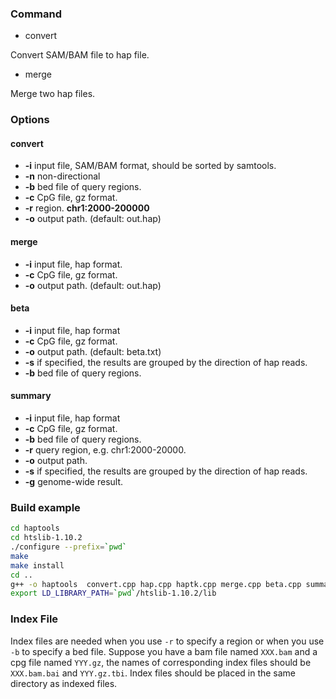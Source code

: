 ### Command

* convert 

Convert SAM/BAM file to hap file.

* merge

Merge two hap files.

### Options

#### convert

- **-i** input file, SAM/BAM format, should be sorted by samtools.
- **-n** non-directional
- **-b** bed file of query regions.
- **-c** CpG file, gz format.
- **-r** region. **chr1:2000-200000**
- **-o** output path. (default: out.hap)

#### merge

* **-i** input file, hap format.
* **-c** CpG file, gz format.
* **-o** output path. (default: out.hap)

#### beta

* **-i** input file, hap format
* **-c** CpG file, gz format.
* **-o** output path. (default: beta.txt)
* **-s** if specified, the results are grouped by the direction of hap reads.
* **-b** bed file of query regions.

#### summary

* **-i** input file, hap format
* **-c** CpG file, gz format.
* **-b** bed file of query regions.
* **-r** query region, e.g. chr1:2000-20000.
* **-o** output path.
* **-s** if specified, the results are grouped by the direction of hap reads.
* **-g** genome-wide result.

### Build example

```bash
cd haptools
cd htslib-1.10.2
./configure --prefix=`pwd`
make
make install
cd ..
g++ -o haptools  convert.cpp hap.cpp haptk.cpp merge.cpp beta.cpp summary.cpp -I ./htslib-1.10.2/htslib -I ./include  -L ./htslib-1.10.2/ -lhts -std=c++11
export LD_LIBRARY_PATH=`pwd`/htslib-1.10.2/lib
```

### Index File

Index files are needed when you use `-r`  to specify a region or when you use `-b` to specify a bed file. Suppose you have a bam file named `XXX.bam` and a cpg file named `YYY.gz`, the names of corresponding index files should be `XXX.bam.bai` and `YYY.gz.tbi`. Index files should be placed in the same directory as indexed files.

